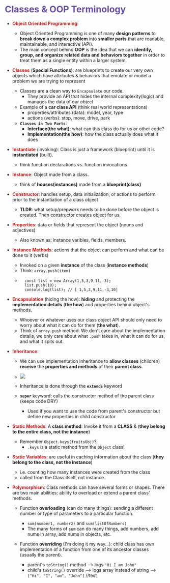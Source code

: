 # <span style="color:#674ea7;">Classes & OOP Terminology</span>
- <span style="color:#cd1d1d;">**Object Oriented Programming**</span>:
    - Object Oriented Programming is one of many **design patterns** to **break down a complex problem** into **smaller parts** that are readable, maintainable, and interactive (API).
    - The main concept behind **OOP** is the idea that we can **identify, group, and organize related data and behaviors together** in order to treat them as a single entity within a larger system.

- <span style="color:#cd1d1d;">**Classes**</span> (**Special Functions**): are blueprints to create our very own objects which have attributes & behaviors that emulate or model a problem we are trying to represent
    - Classes are a clean way to `Encapsulate` our code.
        - They provide an API that hides the internal complexity(logic) and manages the data of our object
     - Example of a **car class API** (think real world representations)
        - properties/attributes (data): model, year, type
        - actions (verbs): stop, move, drive, park
    - **`Classes in Two Parts`**:
        - **Interface(the what)**: what can this class do for us or other code?
        - **Implementation(the how)**: how the class actually does what it does



- <span style="color:#cd1d1d;">**Instantiate**</span> (invoking): Class is just a framework (blueprint) until it is **instantiated** (built).
    - think function declarations vs. function invocations

- <span style="color:#cd1d1d;">**Instance**</span>: Object made from a class.
    - think of **houses(instances)** made from a **blueprint(class)**

- <span style="color:#cd1d1d;">**Constructor**</span>: handles setup, data initialization, or actions to perform prior to the instantiation of a class object
    - **TLDR**: what setup/prepwork needs to be done before the object is created. Then constructor creates object for us.

- <span style="color:#cd1d1d;">**Properties**</span>: data or fields that represent the object (nouns and adjectives)
    - Also known as: instance varibles, fields, members.

- <span style="color:#cd1d1d;">**Instance Methods**</span>: actions that the object can perform and what can be done to it (verbs)
    - Invoked on a given **instance** of the class (**instance methods**)
    - Think: `array.push(item)`
    - ```javascript=
        const list = new Array(1,5,3,9,11,-3);
        list.push(10);
        console.log(list); // [ 1,5,3,9,11,-3,10]
        ```

- <span style="color:#cd1d1d;">**Encapsulation**</span> (hiding the how): **hiding** and protecting the **implementation details** (**the how**) and properties behind object's methods.
    - Whoever or whatever uses our class object API should only need to worry about what it can do for them (**the what**).
    - Think of `array.push` method. We don't care about the implementation details, we only care about what `.push` takes in, what it can do for us, and what it spits out.
- <span style="color:#cd1d1d;">**Inheritance**:
    - We can use implementation inheritance to **allow classes** (children) **receive** the **properties and methods** of their **parent class**.</span>

    - ![](https://i.imgur.com/pEiwHWc.png)

    - Inheritance is done through the **`extends`** keyword

    - **`super`** keyword: calls the constructor method of the parent class (keeps code DRY)
        - Used if you want to use the code from parent's constructor but define new properties in child constructor

- <span style="color:#cd1d1d;">**Static Methods**</span>: A **class method**: Invoke it from a **CLASS** & (**they belong to the entire class, not the instance**)
    - Remember `Object.keys(fruitsObj)`?
        - `.keys` is a static method from the `Object` class!

- <span style="color:#cd1d1d;">**Static Variables**</span>: are useful in caching information about the class (**they belong to the class, not the instance**)
    - i.e. counting how many instances were created from the class
    - called from the Class itself, not instance.

- <span style="color:#cd1d1d;">**Polymorphism**</span>: Class methods can have several forms or shapes. There are two main abilities: ability to overload or extend a parent class' methods.
    - Function **overloading** (can do many things): sending a different number or type of parameters to a particular function.
        - `sum(number1, number2)` and `sum(listOfNumbers)`
        - The many forms of `sum` can do many things, add numbers, add nums in array, add nums in objects, etc.

    - Function **overriding** (I'm doing it my way...): child class has own implementation of a function from one of its ancestor classes (usually the parent).
        - parent's `toString()` method --> logs `"Hi I am John"`
        - child's `toString()` override --> logs array instead of string --> `["Hi", "I", "am", "John"]`
//test

